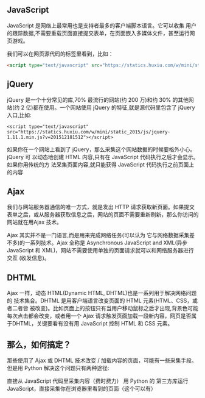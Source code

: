 ## JavaScript
JavaScript 是网络上最常用也是支持者最多的客户端脚本语言。它可以收集 用户的跟踪数据,不需要重载页面直接提交表单，在页面嵌入多媒体文件，甚至运行网页游戏。

我们可以在网页源代码的<scripy>标签里看到，比如：
```html
<script type="text/javascript" src="https://statics.huxiu.com/w/mini/static_2015/js/sea.js?v=201601150944"></script>
```
## jQuery
jQuery 是一个十分常见的库,70% 最流行的网站(约 200 万)和约 30% 的其他网站(约 2 亿)都在使用。一个网站使用 jQuery 的特征,就是源代码里包含了 jQuery 入口,比如:
```
<script type="text/javascript" src="https://statics.huxiu.com/w/mini/static_2015/js/jquery-1.11.1.min.js?v=201512181512"></script>
```
如果你在一个网站上看到了 jQuery，那么采集这个网站数据的时候要格外小心。jQuery 可 以动态地创建 HTML 内容,只有在 JavaScript 代码执行之后才会显示。如果你用传统的方 法采集页面内容,就只能获得 JavaScript 代码执行之前页面上的内容
## Ajax
我们与网站服务器通信的唯一方式，就是发出 HTTP 请求获取新页面。如果提交表单之后，或从服务器获取信息之后，网站的页面不需要重新刷新，那么你访问的网站就在用Ajax 技术。

Ajax 其实并不是一门语言,而是用来完成网络任务(可以认为 它与网络数据采集差不多)的一系列技术。Ajax 全称是 Asynchronous JavaScript and XML(异步 JavaScript 和 XML)，网站不需要使用单独的页面请求就可以和网络服务器进行交互 (收发信息)。
## DHTML
Ajax 一样，动态 HTML(Dynamic HTML, DHTML)也是一系列用于解决网络问题的 技术集合。DHTML 是用客户端语言改变页面的 HTML 元素(HTML、CSS，或者二者皆 被改变)。比如页面上的按钮只有当用户移动鼠标之后才出现,背景色可能每次点击都会改变，或者用一个 Ajax 请求触发页面加载一段新内容，网页是否属于DHTML，关键要看有没有用 JavaScript 控制 HTML 和 CSS 元素。

## 那么，如何搞定？
那些使用了 Ajax 或 DHTML 技术改变 / 加载内容的页面，可能有一些采集手段。但是用 Python 解决这个问题只有两种途径:

直接从 JavaScript 代码里采集内容（费时费力）
用 Python 的 第三方库运行 JavaScript，直接采集你在浏览器里看到的页面（这个可以有）